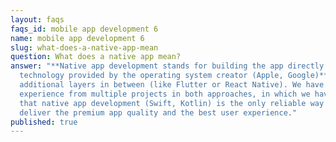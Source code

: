 ```yaml
---
layout: faqs
faqs_id: mobile app development 6
name: mobile app development 6
slug: what-does-a-native-app-mean
question: What does a native app mean?
answer: "**Native app development stands for building the app directly in the
  technology provided by the operating system creator (Apple, Google)** with no
  additional layers in between (like Flutter or React Native). We have
  experience from multiple projects in both approaches, in which we have learned
  that native app development (Swift, Kotlin) is the only reliable way to
  deliver the premium app quality and the best user experience."
published: true
---
```

